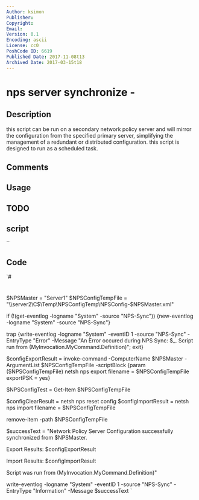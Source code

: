 ```yaml
---
Author: ksimon
Publisher: 
Copyright: 
Email: 
Version: 0.1
Encoding: ascii
License: cc0
PoshCode ID: 6619
Published Date: 2017-11-08t13
Archived Date: 2017-03-15t18
---
```


# nps server synchronize - 

## Description

this script can be run on a secondary network policy server and will mirror the configuration from the specified primary server, simplifying the management of a redundant or distributed configuration. this script is designed to run as a scheduled task.

## Comments



## Usage



## TODO



## script

``

## Code

`#
 #
 
 $NPSMaster = "Server1"
 $NPSConfigTempFile = "\\server2\C$\Temp\NPSConfigTemp\NPSConfig-$NPSMaster.xml"
 
 
 if (!(get-eventlog -logname "System" -source "NPS-Sync")) {new-eventlog -logname "System" -source "NPS-Sync"}
 
 trap {write-eventlog -logname "System" -eventID 1 -source "NPS-Sync" -EntryType "Error" -Message "An Error occured during NPS Sync: $_. Script run from $($MyInvocation.MyCommand.Definition)"; exit}
 
 $configExportResult = invoke-command -ComputerName $NPSMaster -ArgumentList $NPSConfigTempFile -scriptBlock {param ($NPSConfigTempFile) netsh nps export filename = $NPSConfigTempFile exportPSK = yes}
 
 $NPSConfigTest = Get-Item $NPSConfigTempFile
 
 $configClearResult = netsh nps reset config
 $configImportResult = netsh nps import filename = $NPSConfigTempFile
 
 remove-item -path $NPSConfigTempFile
 
 $successText = "Network Policy Server Configuration successfully synchronized from $NPSMaster.
 
 Export Results: $configExportResult
 
 Import Results: $configImportResult
 
 Script was run from $($MyInvocation.MyCommand.Definition)"
 
 write-eventlog -logname "System" -eventID 1 -source "NPS-Sync" -EntryType "Information" -Message $successText
`

